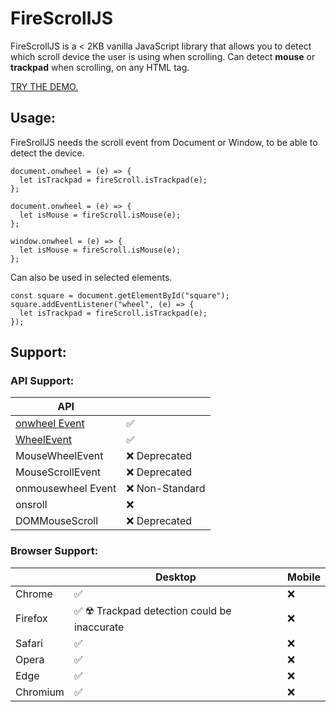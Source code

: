 
# FireScrollJS

FireScrollJS is a < 2KB vanilla JavaScript library that allows you to detect which scroll device the user is using when scrolling. Can detect **mouse** or **trackpad** when scrolling, on any HTML tag.

[TRY THE DEMO.](https://pedroos46.github.io/FireScrollJS/)

## Usage:
FireSrollJS needs the scroll event from Document or Window, to be able to detect the device.   

    document.onwheel = (e) => {  
      let isTrackpad = fireScroll.isTrackpad(e);  
    };

    document.onwheel = (e) => {  
      let isMouse = fireScroll.isMouse(e);  
    };
    
    window.onwheel = (e) => {  
      let isMouse = fireScroll.isMouse(e);  
    };


  
Can also be used in selected elements.  
         
    const square = document.getElementById("square");  
    square.addEventListener("wheel", (e) => {  
      let isTrackpad = fireScroll.isTrackpad(e);  
    });


## Support:
### API Support: 

| API |  |
|--|--|
| [onwheel Event](https://developer.mozilla.org/es/docs/Web/API/Element/wheel_event) | ✅ |
| [WheelEvent](https://developer.mozilla.org/es/docs/Web/API/WheelEvent) | ✅ |
| MouseWheelEvent | ❌  Deprecated |
| MouseScrollEvent | ❌ Deprecated |
| onmousewheel Event | ❌ Non-Standard |
| onsroll | ❌ |
| DOMMouseScroll | ❌ Deprecated


### Browser Support: 

|          | Desktop                                    | Mobile |
|----------|--------------------------------------------|--------|
| Chrome   | ✅                                         |    ❌  |
| Firefox  | ✅ ☢️ Trackpad detection could be inaccurate|    ❌  |
| Safari   | ✅                                         |    ❌  |
| Opera    | ✅                                         |    ❌  |
| Edge     | ✅                                         |    ❌  |
| Chromium | ✅                                         |    ❌  |


